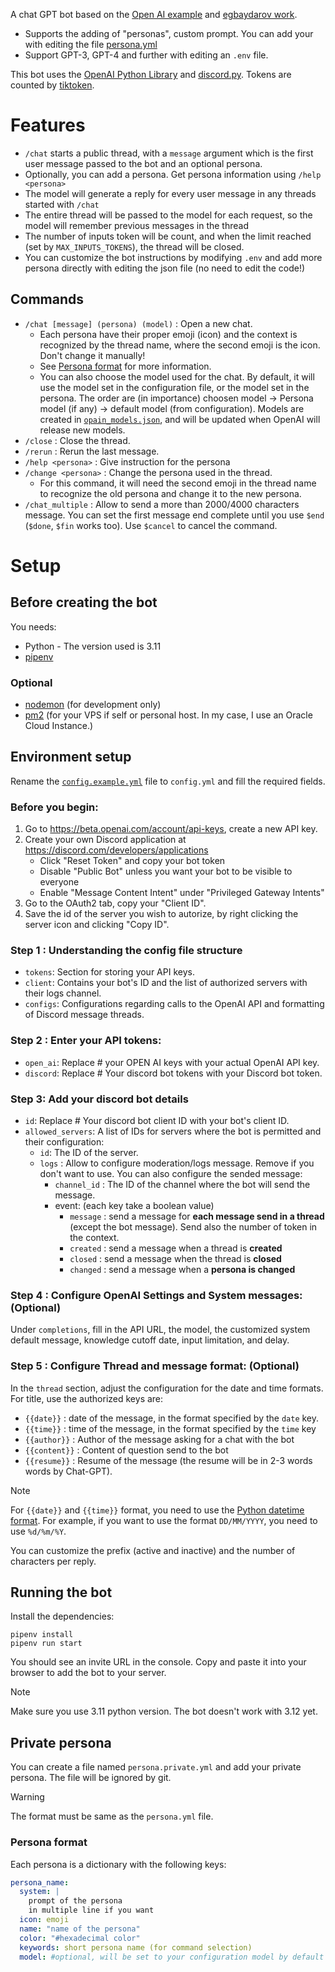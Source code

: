 A chat GPT bot based on the [Open AI example](https://github.com/openai/gpt-discord-bot) and [egbaydarov work](https://github.com/egbaydarov/gpt-discord-bot).

- Supports the adding of "personas", custom prompt. You can add your with editing the file [persona.yml](persona.yml)
- Support GPT-3, GPT-4 and further with editing an `.env` file.

This bot uses the [OpenAI Python Library](https://github.com/openai/openai-python) and [discord.py](https://discordpy.readthedocs.io/). Tokens are counted by [tiktoken](https://github.com/openai/tiktoken).

# Features

- `/chat` starts a public thread, with a `message` argument which is the first user message passed to the bot and an optional persona.
- Optionally, you can add a persona. Get persona information using `/help <persona>`
- The model will generate a reply for every user message in any threads started with `/chat`
- The entire thread will be passed to the model for each request, so the model will remember previous messages in the thread
- The number of inputs token will be count, and when the limit reached (set by `MAX_INPUTS_TOKENS`), the thread will be closed.
- You can customize the bot instructions by modifying `.env` and add more persona directly with editing the json file (no need to edit the code!)

## Commands

- `/chat [message] (persona) (model)` : Open a new chat.
  - Each persona have their proper emoji (icon) and the context is recognized by the thread name, where the second emoji is the icon. Don't change it manually!
  - See [Persona format](#persona-format) for more information.
  - You can also choose the model used for the chat. By default, it will use the model set in the configuration file, or the model set in the persona. The order are (in importance) choosen model -> Persona model (if any) -> default model (from configuration). Models are created in [`opain_models.json`](openai_models.json), and will be updated when OpenAI will release new models.
- `/close` : Close the thread.
- `/rerun` : Rerun the last message.
- `/help <persona>` : Give instruction for the persona
- `/change <persona>` : Change the persona used in the thread.
  - For this command, it will need the second emoji in the thread name to recognize the old persona and change it to the new persona.
- `/chat_multiple` : Allow to send a more than 2000/4000 characters message. You can set the first message end complete until you use `$end` (`$done`, `$fin` works too). Use `$cancel` to cancel the command.

# Setup
## Before creating the bot

You needs:
- Python - The version used is 3.11
- [pipenv](https://pipenv.pypa.io/en/latest/)

### Optional
- [nodemon](https://www.npmjs.com/package/nodemon) (for development only)
- [pm2](https://pm2.keymetrics.io/) (for your VPS if self or personal host. In my case, I use an Oracle Cloud Instance.)

## Environment setup

Rename the [`config.example.yml`](config.example.yml) file to `config.yml` and fill the required fields.

### Before you begin:
1. Go to https://beta.openai.com/account/api-keys, create a new API key.
2. Create your own Discord application at https://discord.com/developers/applications
    - Click "Reset Token" and copy your bot token
    - Disable "Public Bot" unless you want your bot to be visible to everyone
    - Enable "Message Content Intent" under "Privileged Gateway Intents"
3. Go to the OAuth2 tab, copy your "Client ID".
4. Save the id of the server you wish to autorize, by right clicking the server icon and clicking "Copy ID".

### Step 1 : Understanding the config file structure
- `tokens`: Section for storing your API keys.
- `client`: Contains your bot's ID and the list of authorized servers with their logs channel.
- `configs`: Configurations regarding calls to the OpenAI API and formatting of Discord message threads.

### Step 2 : Enter your API tokens:
- `open_ai`: Replace # your OPEN AI keys with your actual OpenAI API key.
- `discord`: Replace # Your discord bot tokens with your Discord bot token.

### Step 3: Add your discord bot details
- `id`: Replace # Your discord bot client ID with your bot's client ID.
- `allowed_servers`: A list of IDs for servers where the bot is permitted and their configuration:
  - `id`: The ID of the server.
  - `logs` : Allow to configure moderation/logs message. Remove if you don't want to use. You can also configure the sended message:
    - `channel_id` : The ID of the channel where the bot will send the message.
    - event: (each key take a boolean value)
      - `message` : send a message for **each message send in a thread** (except the bot message). Send also the number of token in the context.
      - `created` : send a message when a thread is **created**
      - `closed` : send a message when the thread is **closed**
      - `changed` : send a message when a **persona is changed**

### Step 4 : Configure OpenAI Settings and System messages: (Optional)

Under `completions`, fill in the API URL, the model, the customized system default message, knowledge cutoff date, input limitation, and delay.

### Step 5 : Configure Thread and message format: (Optional)

In the `thread` section, adjust the configuration for the date and time formats.
For title, use the authorized keys are:
- `{{date}}` : date of the message, in the format specified by the `date` key.
- `{{time}}` : time of the message, in the format specified by the `time` key
- `{{author}}` : Author of the message asking for a chat with the bot
- `{{content}}` : Content of question send to the bot
- `{{resume}}` : Resume of the message (the resume will be in 2-3 words words by Chat-GPT).

> [!NOTE]
> For `{{date}}` and `{{time}}` format, you need to use the [Python datetime format](https://docs.python.org/3/library/datetime.html#strftime-and-strptime-format-codes). For example, if you want to use the format `DD/MM/YYYY`, you need to use `%d/%m/%Y`.

You can customize the prefix (active and inactive) and the number of characters per reply.

## Running the bot

Install the dependencies:
```
pipenv install
pipenv run start
```

You should see an invite URL in the console. Copy and paste it into your browser to add the bot to your server.

> [!NOTE]
> Make sure you use 3.11 python version.
> The bot doesn't work with 3.12 yet.

## Private persona

You can create a file named `persona.private.yml` and add your private persona. The file will be ignored by git.

> [!WARNING]
> The format must be same as the `persona.yml` file.

### Persona format

Each persona is a dictionary with the following keys:

```yaml
persona_name:
  system: |
    prompt of the persona
    in multiple line if you want
  icon: emoji
  name: "name of the persona"
  color: "#hexadecimal color"
  keywords: short persona name (for command selection)
  model: #optional, will be set to your configuration model by default
```